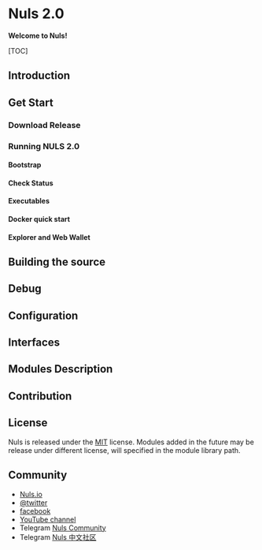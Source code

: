 # Nuls 2.0

**Welcome to Nuls!**

[TOC]

## Introduction



## Get Start



### Download Release



### Running NULS 2.0

#### Bootstrap

#### Check Status

#### Executables

#### Docker quick start

#### Explorer and Web Wallet



## Building the source



## Debug

## Configuration

## Interfaces



## Modules Description



## Contribution



## License

Nuls is released under the [MIT](http://opensource.org/licenses/MIT) license.
Modules added in the future may be release under different license, will specified in the module library path.

## Community

- [Nuls.io](https://nuls.io/)
- [@twitter](https://twitter.com/nulsservice)
- [facebook](https://www.facebook.com/nulscommunity/)
- [YouTube channel](https://www.youtube.com/channel/UC8FkLeF4QW6Undm4B3InN1Q?view_as=subscriber)
- Telegram [Nuls Community](https://t.me/Nulsio)
- Telegram [Nuls 中文社区](https://t.me/Nulscn)

####  

